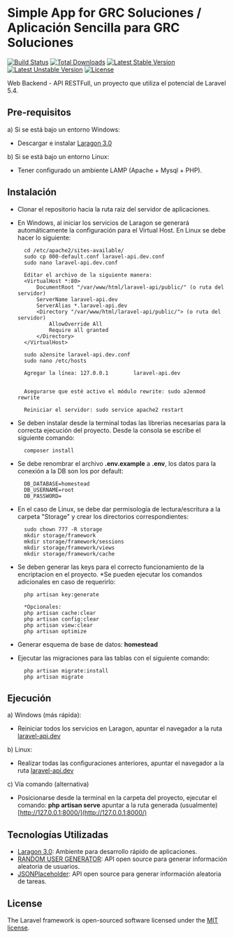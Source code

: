 # Simple App for GRC Soluciones / Aplicación Sencilla para GRC Soluciones 

[![Build Status](https://travis-ci.org/laravel/framework.svg)](https://travis-ci.org/laravel/framework)
[![Total Downloads](https://poser.pugx.org/laravel/framework/d/total.svg)](https://packagist.org/packages/laravel/framework)
[![Latest Stable Version](https://poser.pugx.org/laravel/framework/v/stable.svg)](https://packagist.org/packages/laravel/framework)
[![Latest Unstable Version](https://poser.pugx.org/laravel/framework/v/unstable.svg)](https://packagist.org/packages/laravel/framework)
[![License](https://poser.pugx.org/laravel/framework/license.svg)](https://packagist.org/packages/laravel/framework)

Web Backend - API RESTFull, un proyecto que utiliza el potencial de Laravel 5.4.

## Pre-requisitos

a) Si se está bajo un entorno Windows:

- Descargar e instalar [Laragon 3.0](https://sourceforge.net/projects/laragon/files/releases/3.0/laragon-wamp.exe)
 
b) Si se está bajo un entorno Linux:

- Tener configurado un ambiente LAMP (Apache + Mysql + PHP).

## Instalación
- Clonar el repositorio hacia la ruta raiz del servidor de aplicaciones.
 
- En Windows, al iniciar los servicios de Laragon se generará automáticamente la configuración para el Virtual Host. 
En Linux se debe hacer lo siguiente:

        cd /etc/apache2/sites-available/
        sudo cp 000-default.conf laravel-api.dev.conf
        sudo nano laravel-api.dev.conf
        
        Editar el archivo de la siguiente manera:
        <VirtualHost *:80> 
            DocumentRoot "/var/www/html/laravel-api/public/" (o ruta del servidor)
            ServerName laravel-api.dev
            ServerAlias *.laravel-api.dev
            <Directory "/var/www/html/laravel-api/public/"> (o ruta del servidor)
                AllowOverride All
                Require all granted
            </Directory>
        </VirtualHost>
        
        sudo a2ensite laravel-api.dev.conf
        sudo nano /etc/hosts
        
        Agregar la línea: 127.0.0.1        laravel-api.dev
        
        
        Asegurarse que esté activo el módulo rewrite: sudo a2enmod rewrite
        
        Reiniciar el servidor: sudo service apache2 restart
        
- Se deben instalar desde la terminal todas las librerias necesarias para la correcta ejecución del proyecto. Desde la 
consola se escribe el siguiente comando: 

        composer install
                
- Se debe renombrar el archivo **.env.example** a **.env**, los datos para la conexión a la DB son los por default:

        DB_DATABASE=homestead
        DB_USERNAME=root
        DB_PASSWORD=

- En el caso de Linux, se debe dar permisología de lectura/escritura a la carpeta "Storage" y crear los directorios 
correspondientes:

        sudo chown 777 -R storage
        mkdir storage/framework
        mkdir storage/framework/sessions
        mkdir storage/framework/views
        mkdir storage/framework/cache

- Se deben generar las keys para el correcto funcionamiento de la encriptacion en el proyecto. *Se pueden ejecutar los 
comandos adicionales en caso de requerirlo:

        php artisan key:generate
        
        *Opcionales:
        php artisan cache:clear
        php artisan config:clear
        php artisan view:clear
        php artisan optimize

- Generar esquema de base de datos: **homestead**

- Ejecutar las migraciones para las tablas con el siguiente comando:
        
        php artisan migrate:install
        php artisan migrate

## Ejecución

a) Windows (más rápida):
- Reiniciar todos los servicios en Laragon, apuntar el navegador a la ruta [laravel-api.dev](laravel-api.dev)

b) Linux:

- Realizar todas las configuraciones anteriores, apuntar el navegador a la ruta [laravel-api.dev](laravel-api.dev)

c) Vía comando (alternativa)

- Posicionarse desde la terminal en la carpeta del proyecto, ejecutar el comando: **php artisan serve** apuntar a la ruta generada (usualmente) [http://127.0.0.1:8000/](http://127.0.0.1:8000/)

## Tecnologías Utilizadas

- [Laragon 3.0](https://sourceforge.net/projects/laragon/files/releases/3.0/laragon-wamp.exe): Ambiente para desarrollo rápido de aplicaciones.
- [RANDOM USER GENERATOR](https://randomuser.me): API open source para generar información aleatoria de usuarios.
- [JSONPlaceholder](https://jsonplaceholder.typicode.com): API open source para generar información aleatoria de tareas.

## License

The Laravel framework is open-sourced software licensed under the [MIT license](http://opensource.org/licenses/MIT).